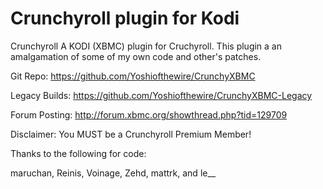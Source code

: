 Crunchyroll plugin for Kodi
==========

Crunchyroll
A KODI (XBMC) plugin for Cruchyroll. 
This plugin a an amalgamation of some of my own code and other's patches.

Git Repo: https://github.com/Yoshiofthewire/CrunchyXBMC

Legacy Builds: https://github.com/Yoshiofthewire/CrunchyXBMC-Legacy

Forum Posting: http://forum.xbmc.org/showthread.php?tid=129709

Disclaimer:
You MUST be a Crunchyroll Premium Member!

Thanks to the following for code:

maruchan, Reinis, Voinage, Zehd, mattrk, and le__
